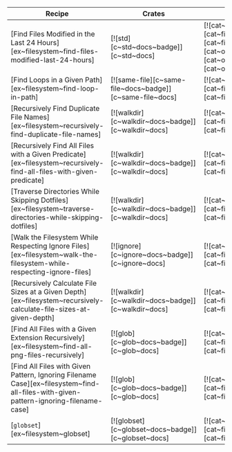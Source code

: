 | Recipe | Crates | Categories |
|--------|--------|------------|
| [Find Files Modified in the Last 24 Hours][ex~filesystem~find-files-modified-last-24-hours] | [![std][c~std~docs~badge]][c~std~docs] | [![cat~filesystem][cat~filesystem~badge]][cat~filesystem] [![cat~os][cat~os~badge]][cat~os] |
| [Find Loops in a Given Path][ex~filesystem~find-loop-in-path] | [![same-file][c~same-file~docs~badge]][c~same-file~docs] | [![cat~filesystem][cat~filesystem~badge]][cat~filesystem] |
| [Recursively Find Duplicate File Names][ex~filesystem~recursively-find-duplicate-file-names] | [![walkdir][c~walkdir~docs~badge]][c~walkdir~docs] | [![cat~filesystem][cat~filesystem~badge]][cat~filesystem] |
| [Recursively Find All Files with a Given Predicate][ex~filesystem~recursively-find-all-files-with-given-predicate] | [![walkdir][c~walkdir~docs~badge]][c~walkdir~docs] | [![cat~filesystem][cat~filesystem~badge]][cat~filesystem] |
| [Traverse Directories While Skipping Dotfiles][ex~filesystem~traverse-directories-while-skipping-dotfiles] | [![walkdir][c~walkdir~docs~badge]][c~walkdir~docs] | [![cat~filesystem][cat~filesystem~badge]][cat~filesystem] |
| [Walk the Filesystem While Respecting Ignore Files][ex~filesystem~walk-the-filesystem-while-respecting-ignore-files] | [![ignore][c~ignore~docs~badge]][c~ignore~docs] | [![cat~filesystem][cat~filesystem~badge]][cat~filesystem] |
| [Recursively Calculate File Sizes at a Given Depth][ex~filesystem~recursively-calculate-file-sizes-at-given-depth] | [![walkdir][c~walkdir~docs~badge]][c~walkdir~docs] | [![cat~filesystem][cat~filesystem~badge]][cat~filesystem] |
| [Find All Files with a Given Extension Recursively][ex~filesystem~find-all-png-files-recursively] | [![glob][c~glob~docs~badge]][c~glob~docs] | [![cat~filesystem][cat~filesystem~badge]][cat~filesystem] |
| [Find All Files with Given Pattern, Ignoring Filename Case][ex~filesystem~find-all-files-with-given-pattern-ignoring-filename-case] | [![glob][c~glob~docs~badge]][c~glob~docs] | [![cat~filesystem][cat~filesystem~badge]][cat~filesystem] |
| [`globset`][ex~filesystem~globset] | [![globset][c~globset~docs~badge]][c~globset~docs] | [![cat~filesystem][cat~filesystem~badge]][cat~filesystem] |
